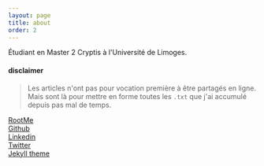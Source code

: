 ```yaml
---
layout: page
title: about
order: 2
---
```


Étudiant en Master 2 Cryptis à l'Université de Limoges.

#### disclaimer
> Les articles n'ont pas pour vocation première à être partagés en ligne. Mais sont là pour mettre en forme toutes les `.txt` que j'ai accumulé depuis pas mal de temps.

[RootMe](https://www.root-me.org/apges01)  
[Github](https://github.com/AdelAlm)  
[Linkedin](https://www.linkedin.com/in/adel-allam/)  
[Twitter](https://twitter.com/apges01)  
[Jekyll theme](https://github.com/poole/lanyon)